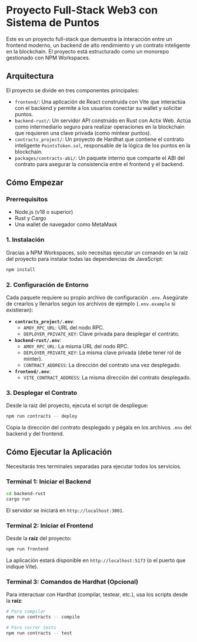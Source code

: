 # Proyecto Full-Stack Web3 con Sistema de Puntos

Este es un proyecto full-stack que demuestra la interacción entre un frontend moderno, un backend de alto rendimiento y un contrato inteligente en la blockchain. El proyecto está estructurado como un monorepo gestionado con NPM Workspaces.

## Arquitectura

El proyecto se divide en tres componentes principales:

-   `frontend/`: Una aplicación de React construida con Vite que interactúa con el backend y permite a los usuarios conectar su wallet y solicitar puntos.
-   `backend-rust/`: Un servidor API construido en Rust con Actix Web. Actúa como intermediario seguro para realizar operaciones en la blockchain que requieren una clave privada (como mintear puntos).
-   `contracts_project/`: Un proyecto de Hardhat que contiene el contrato inteligente `PointsToken.sol`, responsable de la lógica de los puntos en la blockchain.
-   `packages/contracts-abi/`: Un paquete interno que comparte el ABI del contrato para asegurar la consistencia entre el frontend y el backend.

## Cómo Empezar

### Prerrequisitos

-   Node.js (v18 o superior)
-   Rust y Cargo
-   Una wallet de navegador como MetaMask

### 1. Instalación

Gracias a NPM Workspaces, solo necesitas ejecutar un comando en la raíz del proyecto para instalar todas las dependencias de JavaScript:

```bash
npm install
```

### 2. Configuración de Entorno

Cada paquete requiere su propio archivo de configuración `.env`. Asegúrate de crearlos y llenarlos según los archivos de ejemplo (`.env.example` si existieran):

-   **`contracts_project/.env`**:
    -   `AMOY_RPC_URL`: URL del nodo RPC.
    -   `DEPLOYER_PRIVATE_KEY`: Clave privada para desplegar el contrato.
-   **`backend-rust/.env`**:
    -   `AMOY_RPC_URL`: La misma URL del nodo RPC.
    -   `DEPLOYER_PRIVATE_KEY`: La misma clave privada (debe tener rol de minter).
    -   `CONTRACT_ADDRESS`: La dirección del contrato una vez desplegado.
-   **`frontend/.env`**:
    -   `VITE_CONTRACT_ADDRESS`: La misma dirección del contrato desplegado.

### 3. Desplegar el Contrato

Desde la raíz del proyecto, ejecuta el script de despliegue:

```bash
npm run contracts -- deploy
```

Copia la dirección del contrato desplegado y pégala en los archivos `.env` del backend y del frontend.

## Cómo Ejecutar la Aplicación

Necesitarás tres terminales separadas para ejecutar todos los servicios.

### Terminal 1: Iniciar el Backend

```bash
cd backend-rust
cargo run
```
El servidor se iniciará en `http://localhost:3001`.

### Terminal 2: Iniciar el Frontend

Desde la **raíz** del proyecto:
```bash
npm run frontend
```
La aplicación estará disponible en `http://localhost:5173` (o el puerto que indique Vite).

### Terminal 3: Comandos de Hardhat (Opcional)

Para interactuar con Hardhat (compilar, testear, etc.), usa los scripts desde la **raíz**:
```bash
# Para compilar
npm run contracts -- compile

# Para correr tests
npm run contracts -- test
